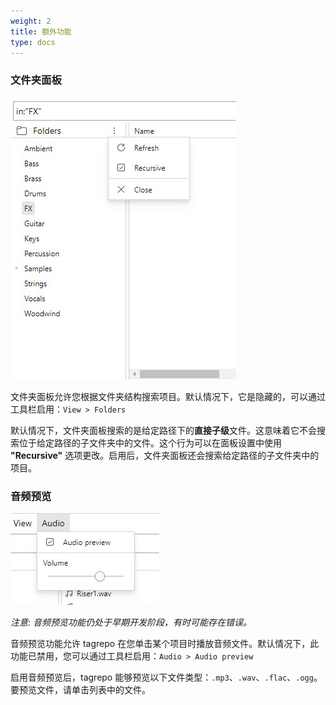 ```yaml
---
weight: 2
title: 额外功能
type: docs
---
```


### 文件夹面板

![tagquery中的文件夹面板截图](manual-folder-panel.jpg)

文件夹面板允许您根据文件夹结构搜索项目。默认情况下，它是隐藏的，可以通过工具栏启用：`View > Folders`

默认情况下，文件夹面板搜索的是给定路径下的**直接子级**文件。这意味着它不会搜索位于给定路径的子文件夹中的文件。这个行为可以在面板设置中使用 **"Recursive"** 选项更改。启用后，文件夹面板还会搜索给定路径的子文件夹中的项目。

### 音频预览

![tagquery中音频工具栏的截图](manual-audio-preview.jpg)

_注意: 音频预览功能仍处于早期开发阶段，有时可能存在错误。_

音频预览功能允许 tagrepo 在您单击某个项目时播放音频文件。默认情况下，此功能已禁用，您可以通过工具栏启用：`Audio > Audio preview`

启用音频预览后，tagrepo 能够预览以下文件类型：`.mp3`、`.wav`、`.flac`、`.ogg`。要预览文件，请单击列表中的文件。
